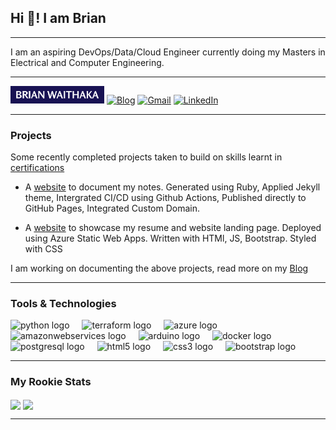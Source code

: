 ## Hi 👋! I am Brian

---

<p>
I am an aspiring DevOps/Data/Cloud Engineer currently doing my Masters in Electrical and Computer Engineering. 

</p>

---
<p>

<a href="https://www.waithaka.com" > <img src='images/website-logo.png' width="150" height="28"></img></a>
[![Blog](https://img.shields.io/badge/Blog-2962FF?style=for-the-badge&logo=hashnode&logoColor=white)](https://blog.waithaka.com)
[![Gmail](https://img.shields.io/badge/Gmail-D14836?style=for-the-badge&logo=gmail&logoColor=white)](mailto:brian@waithaka.com)
[![LinkedIn](https://img.shields.io/badge/linkedin-%230077B5.svg?style=for-the-badge&logo=linkedin&logoColor=white)](https://www.linkedin.com/in/brianwaithaka/)
</p>

---

### Projects
Some recently completed projects taken to build on skills learnt in [certifications](https://www.waithaka.com/resume.html#certifications)

- A [website](https://notes.waithaka.com) to document my notes. Generated using Ruby, Applied Jekyll theme, Intergrated CI/CD using Github Actions, Published directly to GitHub Pages, Integrated Custom Domain.  

- A [website](https://www.waithaka.com) to showcase my resume and website landing page. Deployed using Azure Static Web Apps. Written with HTMl, JS, Bootstrap. Styled with CSS

I am working on documenting the above projects, read more on my [Blog ](https://blog.waithaka.com)

---

### Tools & Technologies
<p><div align="left">
  <img src="https://cdn.jsdelivr.net/gh/devicons/devicon/icons/python/python-original.svg" height="35" alt="python logo"  />
  <img width="12" />
  <img src="https://cdn.jsdelivr.net/gh/devicons/devicon/icons/terraform/terraform-original.svg" height="35" alt="terraform logo"  />
  <img width="12" />
  <img src="https://cdn.jsdelivr.net/gh/devicons/devicon/icons/azure/azure-original.svg" height="35" alt="azure logo"  />
  <img width="12" />
  <img src="https://skillicons.dev/icons?i=aws" height="35" alt="amazonwebservices logo"  />
  <img width="12" />
  <img src="https://cdn.jsdelivr.net/gh/devicons/devicon/icons/arduino/arduino-original.svg" height="35" alt="arduino logo"  />
  <img width="12" />
  <img src="https://cdn.jsdelivr.net/gh/devicons/devicon/icons/docker/docker-original.svg" height="35" alt="docker logo"  />
  <img width="12" />
  <img src="https://cdn.jsdelivr.net/gh/devicons/devicon/icons/postgresql/postgresql-original.svg" height="35" alt="postgresql logo"  />
  <img width="12" />
  <img src="https://cdn.jsdelivr.net/gh/devicons/devicon/icons/html5/html5-original.svg" height="35" alt="html5 logo"  />
  <img width="12" />
  <img src="https://cdn.jsdelivr.net/gh/devicons/devicon/icons/css3/css3-original.svg" height="35" alt="css3 logo"  />
  <img width="12" />
  <img src="https://cdn.jsdelivr.net/gh/devicons/devicon/icons/bootstrap/bootstrap-original.svg" height="35" alt="bootstrap logo"  
  />
</div>
</p>

---

### My Rookie Stats
<p>

<img height="180em" src="https://github-readme-stats.vercel.app/api?username=brianwaithaka&hide_rank=true&bg_color=00000000&theme=material-palenight&show_icons=true)" align = "center"/> <img height="180em" src="https://github-readme-stats.vercel.app/api/top-langs?username=brianwaithaka&hide_rank=true&theme=material-palenight&bg_color=00000000&show_icons=true&layout=compact" align = "center"/>


</p>

---

